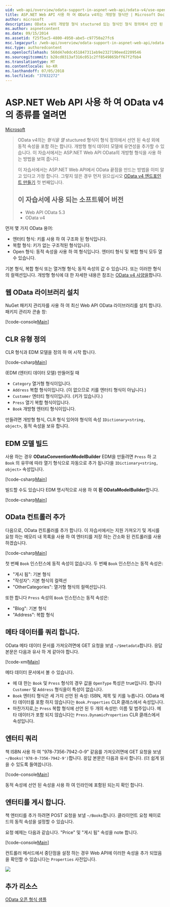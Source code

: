 ```yaml
---
uid: web-api/overview/odata-support-in-aspnet-web-api/odata-v4/use-open-types-in-odata-v4
title: ASP.NET Web API 사용 하 여 OData v4의는 개방형 형식만 | Microsoft Docs
author: microsoft
description: OData v4의 개방형 형식 stuctured 있는 형식인 형식 정의에서 선언 된 속성 외에 동적 속성을 포함 합니다. 열기...
ms.author: aspnetcontent
ms.date: 09/15/2014
ms.assetid: f25f5ac5-4800-4950-abe5-c97750a27fc6
msc.legacyurl: /web-api/overview/odata-support-in-aspnet-web-api/odata-v4/use-open-types-in-odata-v4
msc.type: authoredcontent
ms.openlocfilehash: 560d47e0dc451847311eb9e2327190eed2209546
ms.sourcegitcommit: b28cd0313af316c051c2ff8549865bff67f2fbb4
ms.translationtype: MT
ms.contentlocale: ko-KR
ms.lasthandoff: 07/05/2018
ms.locfileid: "37832272"
---
```

<a name="open-types-in-odata-v4-with-aspnet-web-api"></a>ASP.NET Web API 사용 하 여 OData v4의 종류를 열려면
====================
[Microsoft](https://github.com/microsoft)

> OData v4의는 *형식을 열* stuctured 형식이 형식 정의에서 선언 된 속성 외에 동적 속성을 포함 하는 합니다. 개방형 형식 데이터 모델에 유연성을 추가할 수 있습니다. 이 자습서에서는 ASP.NET Web API OData의 개방형 형식을 사용 하는 방법을 보여 줍니다.
> 
> 이 자습서에서는 ASP.NET Web API에서 OData 끝점을 만드는 방법을 이미 알고 있다고 가정 합니다. 그렇지 않은 경우 먼저 읽으십시오 [OData v4 엔드포인트 만들기](create-an-odata-v4-endpoint.md) 첫 번째입니다.
> 
> ## <a name="software-versions-used-in-the-tutorial"></a>이 자습서에 사용 되는 소프트웨어 버전
> 
> 
> - Web API OData 5.3
> - OData v4


먼저 몇 가지 OData 용어:

- 엔터티 형식: 키를 사용 하 여 구조화 된 형식입니다.
- 복합 형식: 키가 없는 구조적된 형식입니다.
- Open 형식: 동적 속성을 사용 하 여 형식입니다. 엔터티 형식 및 복합 형식 모두 열 수 있습니다.

기본 형식, 복합 형식 또는 열거형 형식; 동적 속성의 값 수 있습니다. 또는 이러한 형식의 컬렉션입니다. 개방형 형식에 대 한 자세한 내용은 참조는 [OData v4 사양을](http://www.odata.org/documentation/odata-version-4-0/)합니다.

## <a name="install-the-web-odata-libraries"></a>웹 OData 라이브러리 설치

NuGet 패키지 관리자를 사용 하 여 최신 Web API OData 라이브러리를 설치 합니다. 패키지 관리자 콘솔 창:

[!code-console[Main](use-open-types-in-odata-v4/samples/sample1.cmd)]

## <a name="define-the-clr-types"></a>CLR 유형 정의

CLR 형식과 EDM 모델을 정의 하 여 시작 합니다.

[!code-csharp[Main](use-open-types-in-odata-v4/samples/sample2.cs)]

(EDM (엔터티 데이터 모델) 만들어질 때

- `Category` 열거형 형식이입니다.
- `Address` 복합 형식이입니다. (이 없으므로 키를 엔터티 형식이 아닙니다.)
- `Customer` 엔터티 형식이입니다. (키가 있습니다.)
- `Press` 열기 복합 형식이입니다.
- `Book` 개방형 엔터티 형식이입니다.

만들려면 개방형 형식, CLR 형식 있어야 형식의 속성 `IDictionary<string, object>`, 동적 속성을 보유 합니다.

## <a name="build-the-edm-model"></a>EDM 모델 빌드

사용 하는 경우 **ODataConventionModelBuilder** EDM을 만들려면 `Press` 하 고 `Book` 의 유무에 따라 열기 형식으로 자동으로 추가 됩니다을 `IDictionary<string, object>` 속성입니다.

[!code-csharp[Main](use-open-types-in-odata-v4/samples/sample3.cs)]

빌드할 수도 있습니다 EDM 명시적으로 사용 하 여 **된 ODataModelBuilder**합니다.

[!code-csharp[Main](use-open-types-in-odata-v4/samples/sample4.cs)]

## <a name="add-an-odata-controller"></a>OData 컨트롤러 추가

다음으로, OData 컨트롤러를 추가 합니다. 이 자습서에서는 지원 가져오기 및 게시를 요청 하는 메모리 내 목록을 사용 하 여 엔터티를 저장 하는 간소화 된 컨트롤러를 사용 하겠습니다.

[!code-csharp[Main](use-open-types-in-odata-v4/samples/sample5.cs)]

첫 번째 `Book` 인스턴스에 동적 속성이 없습니다. 두 번째 `Book` 인스턴스는 동적 속성은:

- "게시 됨": 기본 형식
- "작성자": 기본 형식의 컬렉션
- "OtherCategories": 열거형 형식의 컬렉션입니다.

또한 합니다 `Press` 속성의 `Book` 인스턴스는 동적 속성은:

- "Blog": 기본 형식
- "Address": 복합 형식

## <a name="query-the-metadata"></a>메타 데이터를 쿼리 합니다.

OData 메타 데이터 문서를 가져오려면에 GET 요청을 보냄 `~/$metadata`합니다. 응답 본문은 다음과 유사 하 게 같아야 합니다.

[!code-xml[Main](use-open-types-in-odata-v4/samples/sample6.xml?highlight=5,21)]

메타 데이터 문서에서 볼 수 있습니다.

- 에 대 한는 `Book` 및 `Press` 형식의 경우 값을 `OpenType` 특성은 true입니다. 합니다 `Customer` 및 `Address` 형식을이 특성이 없습니다.
- `Book` 엔터티 형식은 세 가지 선언 된 속성: ISBN, 제목 및 키를 누릅니다. OData 메타 데이터를 포함 하지 않습니다는 `Book.Properties` CLR 클래스에서 속성입니다.
- 마찬가지로,는 `Press` 복합 형식에 선언 된 두 개의 속성만: 이름 및 범주입니다. 메타 데이터가 포함 되지 않습니다는 `Press.DynamicProperties` CLR 클래스에서 속성입니다.

## <a name="query-an-entity"></a>엔터티 쿼리

책 ISBN 사용 하 여 "978-7356-7942-0-9" 같음를 가져오려면에 GET 요청을 보냄 `~/Books('978-0-7356-7942-9')`합니다. 응답 본문은 다음과 유사 합니다. (더 쉽게 읽을 수 있도록 들여씁니다).

[!code-console[Main](use-open-types-in-odata-v4/samples/sample7.cmd?highlight=8-13,15-23)]

동적 속성에 선언 된 속성을 사용 하 여 인라인에 포함된 되는지 확인 합니다.

## <a name="post-an-entity"></a>엔터티를 게시 합니다.

책 엔터티를 추가 하려면 POST 요청을 보낼 `~/Books`합니다. 클라이언트 요청 페이로드의 동적 속성을 설정할 수 있습니다.

요청 예제는 다음과 같습니다. "Price" 및 "게시 됨" 속성을 note 합니다.

[!code-console[Main](use-open-types-in-odata-v4/samples/sample8.cmd?highlight=10)]

컨트롤러 메서드에서 중단점을 설정 하는 경우 Web API에 이러한 속성을 추가 되었음을 확인할 수 있습니다는 `Properties` 사전입니다.

![](use-open-types-in-odata-v4/_static/image1.png)

## <a name="additional-resources"></a>추가 리소스

[OData 오픈 형식 샘플](http://aspnet.codeplex.com/sourcecontrol/latest#Samples/WebApi/OData/v4/ODataOpenTypeSample/ReadMe.txt)
